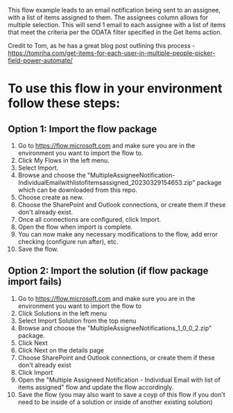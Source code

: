 This flow example leads to an email notification being sent to an assignee, with a list of items assigned to them. The assignees column allows for multiple selection. This will send 1 email to each assignee with a list of items that meet the criteria per the ODATA filter specified in the Get Items action.

Credit to Tom, as he has a great blog post outlining this process - https://tomriha.com/get-items-for-each-user-in-multiple-people-picker-field-power-automate/


# To use this flow in your environment follow these steps:

## Option 1: Import the flow package

1. Go to https://flow.microsoft.com and make sure you are in the environment you want to import the flow to.
2. Click My Flows in the left menu.
3. Select Import.
4. Browse and choose the "MultipleAssigneeNotification-IndividualEmailwithlistofitemsassigned_20230329154653.zip" package which can be downloaded from this repo.
5. Choose create as new.
6. Choose the SharePoint and Outlook connections, or create them if these don't already exist.
8. Once all connections are configured, click Import.
8. Open the flow when import is complete.
9. You can now make any necessary modifications to the flow, add error checking (configure run after), etc.
10. Save the flow.

## Option 2: Import the solution (if flow package import fails)

1. Go to https://flow.microsoft.com and make sure you are in the environment you want to import the flow to
2. Click Solutions in the left menu
3. Select Import Solution from the top menu
4. Browse and choose the "MultipleAssigneeNotifications_1_0_0_2.zip" package.
5. Click Next
6. Click Next on the details page
7. Choose SharePoint and Outlook connections, or create them if these don't already exist
8. Click Import
9. Open the "Multiple Assigneed Notification - Individual Email with list of items assigned" flow and update the flow accordingly.
10. Save the flow (you may also want to save a coyp of this flow if you don't need to be inside of a solution or inside of another existing solution)